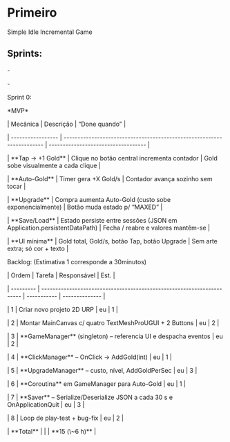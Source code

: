 # Primeiro



Simple Idle Incremental Game

Sprints:
-

\-

\-





Sprint 0:


\*MVP\*



| Mecânica          | Descrição                                                              | “Done quando”                       |

| ----------------- | ---------------------------------------------------------------------- | ----------------------------------- |

| \*\*Tap → +1 Gold\*\* | Clique no botão central incrementa contador                            | Gold sobe visualmente a cada clique |

| \*\*Auto-Gold\*\*     | Timer gera +X Gold/s                                                   | Contador avança sozinho sem tocar   |

| \*\*Upgrade\*\*       | Compra aumenta Auto-Gold (custo sobe exponencialmente)                 | Botão muda estado p/ “MAXED”        |

| \*\*Save/Load\*\*     | Estado persiste entre sessões (JSON em Application.persistentDataPath) | Fecha / reabre e valores mantêm-se  |

| \*\*UI mínima\*\*     | Gold total, Gold/s, botão Tap, botão Upgrade                           | Sem arte extra; só cor + texto      |





Backlog: (Estimativa 1 corresponde a 30minutos)



| Ordem     | Tarefa                                                                 | Responsável | Est.           |

| --------- | ---------------------------------------------------------------------- | ----------- | -------------- |

| 1         | Criar novo projeto 2D URP                                              | eu          | 1              |

| 2         | Montar MainCanvas c/ quatro TextMeshProUGUI + 2 Buttons                | eu          | 2              |

| 3         | \*\*GameManager\*\* (singleton) – referencia UI e despacha eventos         | eu          | 2              |

| 4         | \*\*ClickManager\*\* – OnClick → AddGold(int)                              | eu          | 1              |

| 5         | \*\*UpgradeManager\*\* – custo, nível, AddGoldPerSec                       | eu          | 3              |

| 6         | \*\*Coroutina\*\* em GameManager para Auto-Gold                            | eu          | 1              |

| 7         | \*\*Saver\*\* – Serialize/Deserialize JSON a cada 30 s e OnApplicationQuit | eu          | 3              |

| 8         | Loop de play-test + bug-fix                                            | eu          | 2              |

| \*\*Total\*\* |                                                                        |             | \*\*15 (\\~6 h)\*\* |











